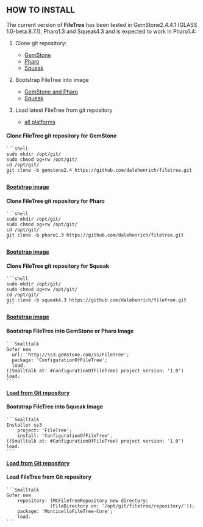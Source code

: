 ## HOW TO INSTALL

The current version of **FileTree** has been tested in GemStone2.4.4.1 (GLASS 1.0-beta.8.7.1), Pharo1.3 and Squeak4.3 and is 
expected to work in Pharo1.4:

1. Clone git repository:

    * [GemStone](#gemstone)
    * [Pharo](#pharo)
    * [Squeak](#squeak)

2. Bootstrap FileTree into image

    * [GemStone and Pharo](#bootstrapcommon)
    * [Squeak](#bootstrapsqueak)

3. Load latest FileTree from git repository

    * [all platforms](#loadlatest)

#### <a name="gemstone"></a>Clone FileTree git repository for GemStone

    ```shell
    sudo mkdir /opt/git/
    sudo chmod og+rw /opt/git/
    cd /opt/git/
    git clone -b gemstone2.4 https://github.com/dalehenrich/filetree.git
    ```

[**Bootstrap image**](#bootstrapcommon)

#### <a name="pharo"></a>Clone FileTree git repository for Pharo

    ```shell
    sudo mkdir /opt/git/
    sudo chmod og+rw /opt/git/
    cd /opt/git/
    git clone -b pharo1.3 https://github.com/dalehenrich/filetree.git
    ```

[**Bootstrap image**](#bootstrapcommon)

#### <a name="squeak"></a>Clone FileTree git repository for Squeak

    ```shell
    sudo mkdir /opt/git/
    sudo chmod og+rw /opt/git/
    cd /opt/git/
    git clone -b squeak4.3 https://github.com/dalehenrich/filetree.git
    ```

[**Bootstrap image**](#bootstrapsqueak)

#### <a name="bootstrapcommon"></a>Bootstrap FileTree into GemStone or Pharo Image

    ```Smalltalk
    Gofer new
      url: 'http://ss3.gemstone.com/ss/FileTree';
      package: 'ConfigurationOfFileTree';
      load.
    ((Smalltalk at: #ConfigurationOfFileTree) project version: '1.0') load.  
    ```

[**Load from Git repository**](#loadlatest)

#### <a name="bootstrapsqueak"></a>Bootstrap FileTree into Squeak Image

    ```Smalltalk
    Installer ss3
        project: 'FileTree';
        install: 'ConfigurationOfFileTree'. 
    ((Smalltalk at: #ConfigurationOfFileTree) project version: '1.0') load.
    ```

[**Load from Git repository**](#loadlatest)

####  <a name="loadlatest"></a>Load FileTree from Git repository

    ```Smalltalk
    Gofer new
        repository: (MCFileTreeRepository new directory: 
                    (FileDirectory on: '/opt/git/filetree/repository/'));
        package: 'MonticelloFileTree-Core';
        load.
    ```

